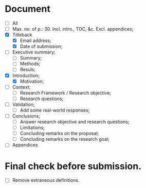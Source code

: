 # Document

- [ ]  All
  - [ ] Max. no. of p.: 30. Incl. intro., TOC, &c. Excl. appendices;
- [x] Titleback
  - [x] Email address;
  - [x] Date of submission;
- [ ] Executive summary;
  - [ ] Summary;
  - [ ] Methods;
  - [ ] Resuls;
- [x] Introduction;
  - [x] Motivation;
- [ ] Context;
  - [ ] Research Framework / Research objective;
  - [ ] Research questions;
- [ ] Validation;
  - [ ] Add some real-world responses;
- [ ] Conclusions;
  - [ ] Answer research objective and research questions;
  - [ ] Limitations;
  - [ ] Concluding remarks on the proposal;
  - [ ] Concluding remarks on the research goal;
- [ ] Appendices

# Final check before submission.

  - [ ] Remove extraneous definitions.
